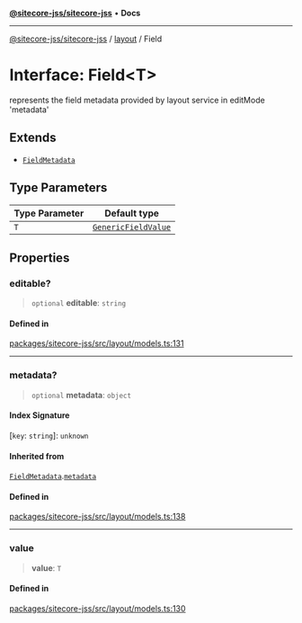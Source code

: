 [**@sitecore-jss/sitecore-jss**](../../README.md) • **Docs**

***

[@sitecore-jss/sitecore-jss](../../README.md) / [layout](../README.md) / Field

# Interface: Field\<T\>

represents the field metadata provided by layout service in editMode 'metadata'

## Extends

- [`FieldMetadata`](FieldMetadata.md)

## Type Parameters

| Type Parameter | Default type |
| ------ | ------ |
| `T` | [`GenericFieldValue`](../type-aliases/GenericFieldValue.md) |

## Properties

### editable?

> `optional` **editable**: `string`

#### Defined in

[packages/sitecore-jss/src/layout/models.ts:131](https://github.com/Sitecore/jss/blob/19bb6642e4427b5db18d1ab2d795fea2aea54ea3/packages/sitecore-jss/src/layout/models.ts#L131)

***

### metadata?

> `optional` **metadata**: `object`

#### Index Signature

 \[`key`: `string`\]: `unknown`

#### Inherited from

[`FieldMetadata`](FieldMetadata.md).[`metadata`](FieldMetadata.md#metadata)

#### Defined in

[packages/sitecore-jss/src/layout/models.ts:138](https://github.com/Sitecore/jss/blob/19bb6642e4427b5db18d1ab2d795fea2aea54ea3/packages/sitecore-jss/src/layout/models.ts#L138)

***

### value

> **value**: `T`

#### Defined in

[packages/sitecore-jss/src/layout/models.ts:130](https://github.com/Sitecore/jss/blob/19bb6642e4427b5db18d1ab2d795fea2aea54ea3/packages/sitecore-jss/src/layout/models.ts#L130)
